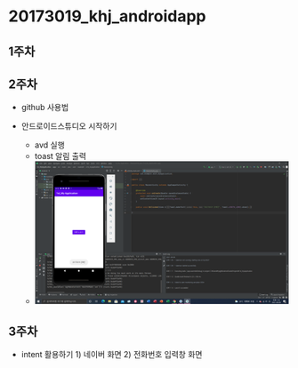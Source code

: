 # 20173019_khj_androidapp

## 1주차

## 2주차

  - github 사용법
  
  - 안드로이드스튜디오 시작하기
      - avd 실행
      - toast 알림 출력
      - <img width="" height="" src="/png/2주차과제.png"></img>
## 3주차
   - intent 활용하기
    1) 네이버 화면
    2) 전화번호 입력창 화면
